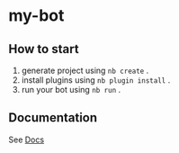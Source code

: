 # my-bot

## How to start

1. generate project using `nb create` .
2. install plugins using `nb plugin install` .
3. run your bot using `nb run` .

## Documentation

See [Docs](https://v2.nonebot.dev/)
